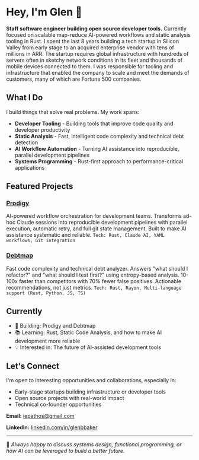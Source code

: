 # Hey, I'm Glen 👋

**Staff software engineer building open source developer tools.** Currently focused on scalable map-reduce AI-powered workflows and static analysis tooling in Rust.  I spent the last 8 years building a tech startup in Silicon Valley from early stage to an acquired enterprise vendor with tens of millions in ARR.  The startup requires global infrastructure with hundreds of servers often in sketchy network conditions in its fleet and thousands of mobile devices connected to them.  I was responsible for tooling and infrastructure that enabled the company to scale and meet the demands of customers, many of which are Fortune 500 companies.

## What I Do

I build things that solve real problems. My work spans:

- **Developer Tooling** - Building tools that improve code quality and developer productivity
- **Static Analysis** - Fast, intelligent code complexity and technical debt detection
- **AI Workflow Automation** - Turning AI assistance into reproducible, parallel development pipelines
- **Systems Programming** - Rust-first approach to performance-critical applications

## Featured Projects

### [Prodigy](https://github.com/iepathos/prodigy)
AI-powered workflow orchestration for development teams. Transforms ad-hoc Claude sessions into reproducible development pipelines with parallel execution, automatic retry, and full git state management. Built to make AI assistance systematic and reliable.
`Tech: Rust, Claude AI, YAML workflows, Git integration`

### [Debtmap](https://github.com/iepathos/debtmap)
Fast code complexity and technical debt analyzer. Answers "what should I refactor?" and "what should I test first?" using entropy-based analysis. 10-100x faster than competitors with 70% fewer false positives. Actionable recommendations, not just metrics.
`Tech: Rust, Rayon, Multi-language support (Rust, Python, JS, TS)`

## Currently

- 🔨 Building: Prodigy and Debtmap
- 📚 Learning: Rust, Static Code Analysis, and how to make AI development more reliable
- 💡 Interested in: The future of AI-assisted development tools

## Let's Connect

I'm open to interesting opportunities and collaborations, especially in:
- Early-stage startups building infrastructure or developer tools
- Open source projects with real-world impact
- Technical co-founder opportunities

**Email:** iepathos@gmail.com

**LinkedIn:** [linkedin.com/in/glenbbaker](https://www.linkedin.com/in/glenbbaker/)

---

💬 *Always happy to discuss systems design, functional programming, or how AI can be leveraged to build a better future.*
